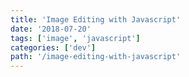 ```yaml
---
title: 'Image Editing with Javascript'
date: '2018-07-20'
tags: ['image', 'javascript']
categories: ['dev']
path: '/image-editing-with-javascript'
---
```


